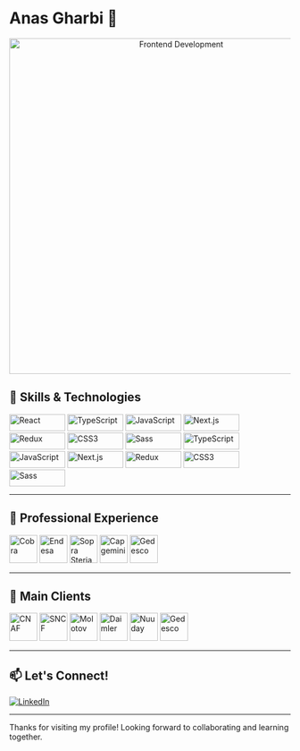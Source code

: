 # Anas Gharbi 👋

<p align="center">
  <img src="https://cdn.mos.cms.futurecdn.net/GaAJCwmwsGF7QAKirfUyG5.jpg" alt="Frontend Development" width="600px"/>
</p>

## 🚀 Skills & Technologies

<p align="left">
  <img src="https://img.shields.io/badge/React-20232A?style=for-the-badge&logo=react&logoColor=61DAFB" alt="React" height="30px" width="100px"/>
  <img src="https://img.shields.io/badge/TypeScript-3178C6?style=for-the-badge&logo=typescript&logoColor=white" alt="TypeScript" height="30px" width="100px"/>
  <img src="https://img.shields.io/badge/JavaScript-F7DF1E?style=for-the-badge&logo=javascript&logoColor=black" alt="JavaScript" height="30px" width="100px"/>
  <img src="https://img.shields.io/badge/Next.js-000000?style=for-the-badge&logo=nextdotjs&logoColor=white" alt="Next.js" height="30px" width="100px"/>
  <img src="https://img.shields.io/badge/Redux-764ABC?style=for-the-badge&logo=redux&logoColor=white" alt="Redux" height="30px" width="100px"/>
  <img src="https://img.shields.io/badge/CSS3-1572B6?style=for-the-badge&logo=css3&logoColor=white" alt="CSS3" height="30px" width="100px"/>
  <img src="https://img.shields.io/badge/Sass-CC6699?style=for-the-badge&logo=sass&logoColor=white" alt="Sass" height="30px" width="100px"/>
  <img src="https://encrypted-tbn0.gstatic.com/images?q=tbn:ANd9GcSmz0r7QzBeegJPgYtbfeYwwBoGjFHMFo1PZQ&s" alt="TypeScript" height="30px" width="100px"/>
  <img src="https://files.gotocon.com/uploads/images/conference_62/sponsors/802/original/chromatic%20logo%20space.png" alt="JavaScript" height="30px" width="100px"/>
  <img src="https://smartastudio.b-cdn.net/wp-content/uploads/2024/02/tailwindcss-smartastudio.jpg" alt="Next.js" height="30px" width="100px"/>
  <img src="https://e7.pngegg.com/pngimages/394/264/png-clipart-bootstrap-logo-landscape-tech-companies.png" alt="Redux" height="30px" width="100px"/>
  <img src="https://www.primefaces.org/primereact-v5/showcase/images/primereact-logo-dark.png" alt="CSS3" height="30px" width="100px"/>
  <img src="https://logowik.com/content/uploads/images/mui-material-ui9415.logowik.com.webp" alt="Sass" height="30px" width="100px"/>
</p>

---

## 🏢 Professional Experience

<p align="left">
  <img src="https://www.grupocobra.com/wp-content/uploads/logo_grupocobra.png" alt="Cobra" height="50px"/>
  <img src="https://graffica.info/wp-content/uploads/2016/01/comparativa-logos-enel.jpg" alt="Endesa" height="50px"/>
  <img src="https://img.europapress.es/fotoweb/fotonoticia_20240925144257_470x276_0_0_0_0_bg000.jpg" alt="Sopra Steria" height="50px"/>
  <img src="https://brandemia.org/contenido/subidas/2020/11/portada-capgemini-imagenes-brandemia-blog-1000x670.jpg" alt="Capgemini" height="50px"/>
  <img src="https://encrypted-tbn0.gstatic.com/images?q=tbn:ANd9GcRfWuzfEJxkXYJ1AnPK04S4Z0Fq3_BkPYfBSg&s" alt="Gedesco" height="50px"/>
</p>

---

## 🤝 Main Clients

<p align="left">
    <img src="https://www.enfancemusique.asso.fr/wp-content/uploads/2019/04/logo-cnaf.jpg" alt="CNAF" height="50px"/>
  <img src="https://encrypted-tbn0.gstatic.com/images?q=tbn:ANd9GcST5938zUs4GJY1DaqU_JRyLmEAZPeaHvG2TQ&s" alt="SNCF" height="50px"/>
  <img src="https://images.molotov.tv/data/landing/_1640254291_CPM6-ImageHeader.jpg" alt="Molotov" height="50px"/>
  <img src="https://www.allaboutlean.com/wp-content/uploads/2025/02/Daimler-and-Mercedes-Logo.jpg" alt="Daimler" height="50px"/>
  <img src="https://ik.imagekit.io/tp/20220329-nuuday-logo.png?tr=w-333,h-190" alt="Nuuday" height="50px"/>
  <img src="https://encrypted-tbn0.gstatic.com/images?q=tbn:ANd9GcRfWuzfEJxkXYJ1AnPK04S4Z0Fq3_BkPYfBSg&s" alt="Gedesco" height="50px"/>
</p>

---

## 📫 Let's Connect!

<p align="left">
  <a href="https://www.linkedin.com/in/gharbi-anas-684b40b3" target="_blank"><img src="https://img.shields.io/badge/LinkedIn-0A66C2?style=for-the-badge&logo=linkedin&logoColor=white" alt="LinkedIn"/></a>
</p>

---

Thanks for visiting my profile! Looking forward to collaborating and learning together.

